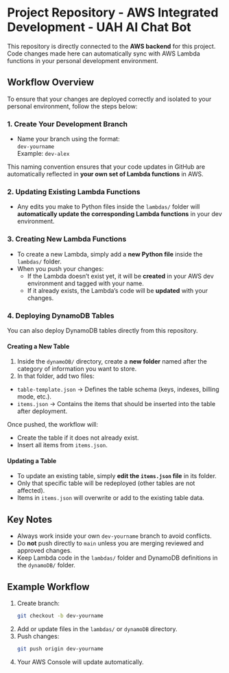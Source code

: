 # Project Repository - AWS Integrated Development - UAH AI Chat Bot

This repository is directly connected to the **AWS backend** for this project. Code changes made here can automatically sync with AWS Lambda functions in your personal development environment.

## Workflow Overview

To ensure that your changes are deployed correctly and isolated to your personal environment, follow the steps below:

### 1. Create Your Development Branch
- Name your branch using the format:  
  `dev-yourname`  
  Example: `dev-alex`  

This naming convention ensures that your code updates in GitHub are automatically reflected in **your own set of Lambda functions** in AWS.

### 2. Updating Existing Lambda Functions
- Any edits you make to Python files inside the `lambdas/` folder will **automatically update the corresponding Lambda functions** in your dev environment.

### 3. Creating New Lambda Functions
- To create a new Lambda, simply add a **new Python file** inside the `lambdas/` folder.  
- When you push your changes:
  - If the Lambda doesn’t exist yet, it will be **created** in your AWS dev environment and tagged with your name.
  - If it already exists, the Lambda’s code will be **updated** with your changes.
 
### 4. Deploying DynamoDB Tables
You can also deploy DynamoDB tables directly from this repository.

#### Creating a New Table
1. Inside the `dynamoDB/` directory, create a **new folder** named after the category of information you want to store.
2. In that folder, add two files:
- `table-template.json` → Defines the table schema (keys, indexes, billing mode, etc.).  
- `items.json` → Contains the items that should be inserted into the table after deployment.

Once pushed, the workflow will:  
- Create the table if it does not already exist.  
- Insert all items from `items.json`.  

#### Updating a Table
- To update an existing table, simply **edit the `items.json` file** in its folder.  
- Only that specific table will be redeployed (other tables are not affected).  
- Items in `items.json` will overwrite or add to the existing table data.  

## Key Notes
- Always work inside your own `dev-yourname` branch to avoid conflicts.  
- Do **not** push directly to `main` unless you are merging reviewed and approved changes.  
- Keep Lambda code in the `lambdas/` folder and DynamoDB definitions in the `dynamoDB/` folder.

## Example Workflow
1. Create branch:  
   ```bash
   git checkout -b dev-yourname
2. Add or update files in the `lambdas/` or `dynamoDB` directory.
3. Push changes:
   ```bash
   git push origin dev-yourname
4. Your AWS Console will update automatically.

